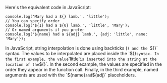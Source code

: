 Here's the equivalent code in JavaScript:
```
console.log('Mary had a ${} lamb.', 'little');
// You can specify order
console.log('${1} had a ${0} lamb.', 'little', 'Mary');
// Or named arguments if you prefer
console.log('${name} had a ${adj} lamb.', {adj: 'little', name: 'Mary'});
```
In JavaScript, string interpolation is done using backticks (`) and the `${}` syntax. The values to be interpolated are placed inside the `${}` syntax. In the first example, the value `'little'` is inserted into the string at the location of the `${}`. In the second example, the values are specified in the order they appear in the function call. Finally, in the third example, named arguments are used with the `${name}` and `${adj}` placeholders.

